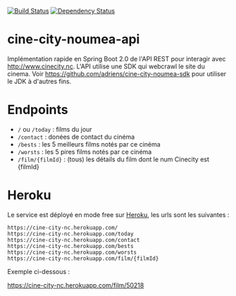 [![Build Status](https://travis-ci.org/adriens/cine-city-noumea-api.svg?branch=master)](https://travis-ci.org/adriens/cine-city-noumea-api) [![Dependency Status](https://beta.gemnasium.com/badges/github.com/adriens/cine-city-noumea-api.svg)](https://beta.gemnasium.com/projects/github.com/adriens/cine-city-noumea-api)

# cine-city-noumea-api

Implémentation rapide en Spring Boot 2.0 de l'API REST pour interagir avec http://www.cinecity.nc.
L'API utilise une SDK qui webcrawl le site du cinema. Voir https://github.com/adriens/cine-city-noumea-sdk pour utiliser
le JDK à d'autres fins.


# Endpoints

- `/` ou `/today` : films du jour
- `/contact` : donées de contact du cinéma
- `/bests` : les 5 meilleurs films notés par ce cinéma
- `/worsts` : les 5 pires films notés par ce cinéma
- `/film/{filmId}` : (tous) les détails du film dont le num Cinecity est {filmId}

# Heroku

Le service est déployé en mode free sur [Heroku](), les urls sont les suivantes :

```
https://cine-city-nc.herokuapp.com/
https://cine-city-nc.herokuapp.com/today
https://cine-city-nc.herokuapp.com/contact
https://cine-city-nc.herokuapp.com/bests
https://cine-city-nc.herokuapp.com/worsts
https://cine-city-nc.herokuapp.com/film/{filmId}
```

Exemple ci-dessous :

https://cine-city-nc.herokuapp.com/film/50218
